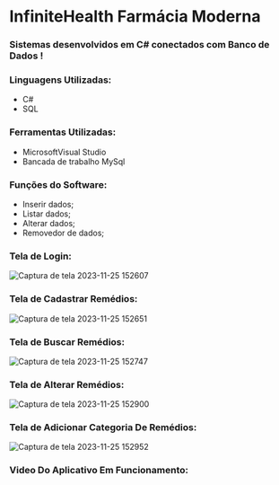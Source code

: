 
 #                               InfiniteHealth Farmácia Moderna                        
 ###                Sistemas desenvolvidos em C# conectados com Banco de Dados !
   
### Linguagens Utilizadas:
   
* C#
* SQL

### Ferramentas Utilizadas:

* MicrosoftVisual Studio
* Bancada de trabalho MySql

### Funções do Software:

* Inserir dados;
* Listar dados;
* Alterar dados;
* Removedor de dados;

### Tela de Login:
![Captura de tela 2023-11-25 152607](https://github.com/Rullian67/Sistema_De_Farmacia/assets/141283946/84d0455e-ed05-4504-a15d-7aec14a47997)


### Tela de Cadastrar Remédios:
![Captura de tela 2023-11-25 152651](https://github.com/Rullian67/Sistema_De_Farmacia/assets/141283946/3914bc29-16e9-47d8-906f-3dd10d77a915)

### Tela de Buscar Remédios:
![Captura de tela 2023-11-25 152747](https://github.com/Rullian67/Sistema_De_Farmacia/assets/141283946/98b3e0ea-abc4-48a3-8bc2-a8693d5ac09a)



### Tela de Alterar Remédios:

![Captura de tela 2023-11-25 152900](https://github.com/Rullian67/Sistema_De_Farmacia/assets/141283946/4fc18e0f-c601-47f1-8f1f-df55d8f044ff)


### Tela de Adicionar Categoria De Remédios:

![Captura de tela 2023-11-25 152952](https://github.com/Rullian67/Sistema_De_Farmacia/assets/141283946/2d2ef7be-ec3a-443d-82b1-25a9dc37463e)


### Video Do Aplicativo Em Funcionamento:
